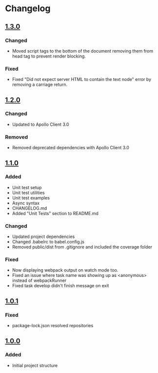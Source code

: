 # Changelog
## [1.3.0](https://github.com/kaanozcan/generator-react-apollo-universal/compare/v1.2.0...v1.3.0)
### Changed
- Moved script tags to the bottom of the document removing them from head tag to prevent render blocking.

### Fixed
- Fixed "Did not expect server HTML to contain the text node" error by removing a carriage return.

## [1.2.0](https://github.com/kaanozcan/generator-react-apollo-universal/compare/v1.1.0...v1.2.0)
### Changed
- Updated to Apollo Client 3.0

### Removed
- Removed deprecated dependencies with Apollo Client 3.0

## [1.1.0](https://github.com/kaanozcan/generator-react-apollo-universal/compare/v1.0.1...v1.1.0)
### Added
- Unit test setup
- Unit test utilities
- Unit test examples
- Async syntax
- CHANGELOG.md
- Added "Unit Tests" section to README.md

### Changed
- Updated project dependencies
- Changed .babelrc to babel.config.js
- Removed public/dist from .gitignore and included the coverage folder

### Fixed
- Now displaying webpack output on watch mode too.
- Fixed an issue where task name was showing up as \<anonymous\> instead of webpackRunner
- Fixed task develop didn't finish message on exit

## [1.0.1](https://github.com/kaanozcan/generator-react-apollo-universal/compare/v1.0.0...v1.0.1)
### Fixed
- package-lock.json resolved repositories

## [1.0.0](https://github.com/kaanozcan/generator-react-apollo-universal/releases/tag/v1.0.0)
### Added
- Initial project structure
